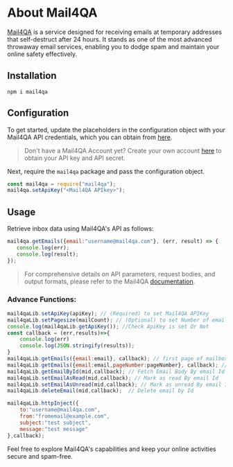 # About Mail4QA
[Mail4QA](https://mail4qa.com/) is a service designed for receiving emails at temporary addresses that self-destruct after 24 hours. It stands as one of the most advanced throwaway email services, enabling you to dodge spam and maintain your online safety effectively.

## Installation
```shell
npm i mail4qa
```

## Configuration
To get started, update the placeholders in the configuration object with your Mail4QA API credentials, which you can obtain from [here](https://console.mail4qa.com/inbox/).

> Don't have a Mail4QA Account yet? Create your own account [here](https://mail4qa.com) to obtain your API key and API secret.

Next, require the `mail4qa` package and pass the configuration object.

```javascript
const mail4qa = require("mail4qa");
mail4qa.setApiKey("<Mail4QA APIkey>");
```

## Usage
Retrieve inbox data using Mail4QA's API as follows:

```javascript
mail4qa.getEmails({email:"username@mail4qa.com"}, (err, result) => {
   console.log(err);
   console.log(result);
});
```

> For comprehensive details on API parameters, request bodies, and output formats, please refer to the Mail4QA [documentation](https://mail4qa.com/docs/).

### Advance Functions:

```javascript
mail4qaLib.setApiKey(apiKey); // (Required) to set Mail4QA APIKey
mail4qaLib.setPagesize(mailCount); // (Optional) to set Number of emails in single request
console.log(mail4qaLib.getApiKey()); //Check ApiKey is set Or Not
const callback = (err,results)=>{
    console.log(err)
    console.log(JSON.stringify(results));
}
mail4qaLib.getEmails({email:email}, callback); // first page of mailbox
mail4qaLib.getEmails({email:email,pageNumber:pageNumber}, callback); // pageNumber value as page number
mail4qaLib.getEmailById(mid,callback); // Fetch Email Body By email Id
mail4qaLib.setEmailAsRead(mid,callback); // Mark as read By email Id
mail4qaLib.setEmailAsUnread(mid,callback); // Mark as unread By email Id
mail4qaLib.deleteEmail(mid,callback);  // Delete email by Id

mail4qaLib.httpInject({
    to:"username@mail4qa.com",
    from:"fromemail@example.com",
    subject:"test subject",
    message:"test message"
},callback);

```

Feel free to explore Mail4QA's capabilities and keep your online activities secure and spam-free.